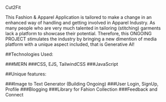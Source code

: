 Cut2Fit

This Fashion & Apparel Application is tailored to make a change in an enhanced way of handling and getting involved in Apparel Industry. 
As many people who are very much talented in tailoring (stitching) garments lack a platform to showcase their potential. 
Therefore, this ONGOING PROJECT stimulates the industry by bringing a new dimention of media platform with a unique aspect included, that is Generative AI!

##Technologies Used: 

  ###MERN 
  ###CSS, EJS, TailwindCSS
  ###JavaScript

##Unique features:

  ###Image to Text Generator (Building Ongoing)
  ###User Login, SignUp, Profile
  ###Blogging
  ###Library for Fahion Collection
  ###Feedback and Connect
  
  
  
  
  

